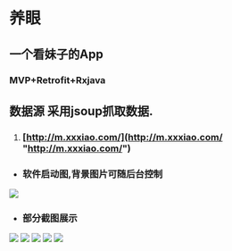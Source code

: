 # 养眼
## 一个看妹子的App
### MVP+Retrofit+Rxjava
## 数据源 采用jsoup抓取数据.
1. ### [http://m.xxxiao.com/](http://m.xxxiao.com/ "http://m.xxxiao.com/") 
- ### 软件启动图,背景图片可随后台控制
![](https://github.com/miaoMiaoDaShi/Yangyan/blob/master/screenshot/splash.jpg)
- ### 部分截图展示
![](https://github.com/miaoMiaoDaShi/Yangyan/blob/master/screenshot/home.jpg)
![](https://github.com/miaoMiaoDaShi/Yangyan/blob/master/screenshot/imageList.jpg)
![](https://github.com/miaoMiaoDaShi/Yangyan/blob/master/screenshot/classify.jpg)
![](https://github.com/miaoMiaoDaShi/Yangyan/blob/master/screenshot/userCenter.jpg)
![](https://github.com/miaoMiaoDaShi/Yangyan/blob/master/screenshot/gallery.jpg)
